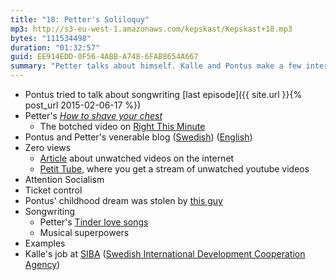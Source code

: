 ```yaml
---
title: "18: Petter's Soliloquy"
mp3: http://s3-eu-west-1.amazonaws.com/kepskast/Kepskast+18.mp3
bytes: "111534498"
duration: "01:32:57"
guid: EE914EDD-0F56-4ABB-A748-6FAB8654A667
summary: "Petter talks about himself. Kalle and Pontus make a few interjections."
---
```


* Pontus tried to talk about songwriting [last episode]({{ site.url }}{% post_url 2015-02-06-17 %})
* Petter's [_How to shave your chest_](https://www.youtube.com/watch?v=ND3PcCFfgm4)
    * The botched video on [Right This Minute](http://www.rightthisminute.com/video/rtmtv-manscaping-ideas-we-dont-recommend)
* Pontus and Petter's venerable blog ([Swedish](http://popblogg.wordpress.com)) ([English](https://translate.google.com/translate?sl=auto&amp;tl=en&amp;js=y&amp;prev=_t&amp;hl=en&amp;ie=UTF-8&amp;u=https%3A%2F%2Fpopblogg.wordpress.com&amp;edit-text=&amp;act=url))
* Zero views
    * [Article](http://gizmodo.com/the-sad-weird-world-of-unseen-youtube-videos-1645888775) about unwatched videos on the internet
    * [Petit Tube](http://www.petittube.com), where you get a stream of unwatched youtube videos
* Attention Socialism
* Ticket control
* Pontus' childhood dream was stolen by [this guy](https://www.youtube.com/watch?v=CACAmH4r1fw)
* Songwriting
    * Petter's [Tinder love songs](https://www.youtube.com/channel/UC9pDg3pk_kC1QwYTJsnmh1w/videos)
    * Musical superpowers
* Examples
* Kalle's job at [SIBA](http://www.siba.se) ([Swedish International Development Cooperation Agency](http://www.sida.se/english/))
